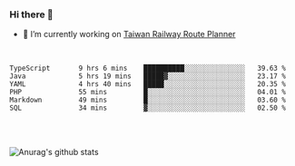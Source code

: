 ### Hi there 👋

- 🔭 I’m currently working on [Taiwan Railway Route Planner](https://github.com/Taiwan-Railway-Route-Planner)

<br/>

<!--START_SECTION:waka-->

```text
TypeScript       9 hrs 6 mins    ██████████░░░░░░░░░░░░░░░   39.63 %
Java             5 hrs 19 mins   █████▓░░░░░░░░░░░░░░░░░░░   23.17 %
YAML             4 hrs 40 mins   █████░░░░░░░░░░░░░░░░░░░░   20.35 %
PHP              55 mins         █░░░░░░░░░░░░░░░░░░░░░░░░   04.01 %
Markdown         49 mins         █░░░░░░░░░░░░░░░░░░░░░░░░   03.60 %
SQL              34 mins         ▓░░░░░░░░░░░░░░░░░░░░░░░░   02.50 %
```

<!--END_SECTION:waka-->

<br/>
<br/>

![Anurag's github stats](https://github-readme-stats.vercel.app/api?username=DepickereSven&show_icons=true&theme=tokyonight)



<!--
**DepickereSven/DepickereSven** is a ✨ _special_ ✨ repository because its `README.md` (this file) appears on your GitHub profile.

Here are some ideas to get you started:

- 🔭 I’m currently working on ...
- 🌱 I’m currently learning ...
- 👯 I’m looking to collaborate on ...
- 🤔 I’m looking for help with ...
- 💬 Ask me about ...
- 📫 How to reach me: ...
- 😄 Pronouns: ...
- ⚡ Fun fact: ...
-->
